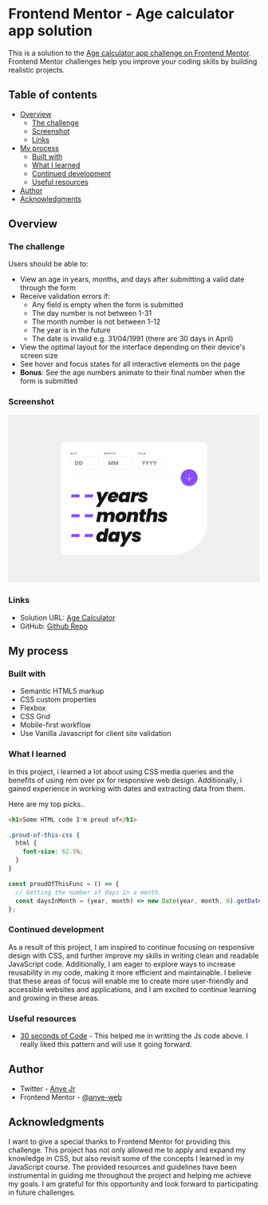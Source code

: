 # Frontend Mentor - Age calculator app solution

This is a solution to the [Age calculator app challenge on Frontend Mentor](https://www.frontendmentor.io/challenges/age-calculator-app-dF9DFFpj-Q). Frontend Mentor challenges help you improve your coding skills by building realistic projects.

## Table of contents

- [Overview](#overview)
  - [The challenge](#the-challenge)
  - [Screenshot](#screenshot)
  - [Links](#links)
- [My process](#my-process)
  - [Built with](#built-with)
  - [What I learned](#what-i-learned)
  - [Continued development](#continued-development)
  - [Useful resources](#useful-resources)
- [Author](#author)
- [Acknowledgments](#acknowledgments)

## Overview

### The challenge

Users should be able to:

- View an age in years, months, and days after submitting a valid date through the form
- Receive validation errors if:
  - Any field is empty when the form is submitted
  - The day number is not between 1-31
  - The month number is not between 1-12
  - The year is in the future
  - The date is invalid e.g. 31/04/1991 (there are 30 days in April)
- View the optimal layout for the interface depending on their device's screen size
- See hover and focus states for all interactive elements on the page
- **Bonus**: See the age numbers animate to their final number when the form is submitted

### Screenshot

![](./dist/screenshot.jpg)

### Links

- Solution URL: [Age Calculator](https://agee-calculatorr.netlify.app/)
- GitHub: [Github Repo](https://github.com/anye-web/Age-Calculator)

## My process

### Built with

- Semantic HTML5 markup
- CSS custom properties
- Flexbox
- CSS Grid
- Mobile-first workflow
- Use Vanilla Javascript for client site validation

### What I learned

In this project, i learned a lot about using CSS media queries and the benefits of using rem over px for responsive web design. Additionally, i gained experience in working with dates and extracting data from them.

Here are my top picks..

```html
<h1>Some HTML code I'm proud of</h1>
```

```css
.proud-of-this-css {
  html {
    font-size: 62.5%;
  }
}
```

```js
const proudOfThisFunc = () => {
  // Getting the number of days in a month.
  const daysInMonth = (year, month) => new Date(year, month, 0).getDate();
};
```

### Continued development

As a result of this project, I am inspired to continue focusing on responsive design with CSS, and further improve my skills in writing clean and readable JavaScript code. Additionally, I am eager to explore ways to increase reusability in my code, making it more efficient and maintainable. I believe that these areas of focus will enable me to create more user-friendly and accessible websites and applications, and I am excited to continue learning and growing in these areas.

### Useful resources

- [30 seconds of Code](https://www.30secondsofcode.org/) - This helped me in writting the Js code above. I really liked this pattern and will use it going forward.

## Author

- Twitter - [Anye Jr](twitter.com/frujunior2)
- Frontend Mentor - [@anye-web](https://www.frontendmentor.io/profile/anye-web)

## Acknowledgments

I want to give a special thanks to Frontend Mentor for providing this challenge. This project has not only allowed me to apply and expand my knowledge in CSS, but also revisit some of the concepts I learned in my JavaScript course. The provided resources and guidelines have been instrumental in guiding me throughout the project and helping me achieve my goals. I am grateful for this opportunity and look forward to participating in future challenges.
